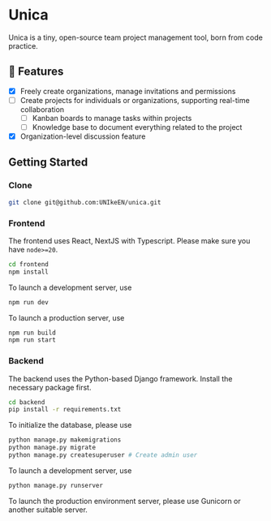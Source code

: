 # Unica

Unica is a tiny, open-source team project management tool, born from code practice.

## 🚧 Features

- [x] Freely create organizations, manage invitations and permissions
- [ ] Create projects for individuals or organizations, supporting real-time collaboration
  - [ ] Kanban boards to manage tasks within projects
  - [ ] Knowledge base to document everything related to the project
- [x] Organization-level discussion feature

## Getting Started

### Clone

```bash
git clone git@github.com:UNIkeEN/unica.git
```

### Frontend

The frontend uses React, NextJS with Typescript. Please make sure you have `node>=20`.

```bash
cd frontend
npm install
```

To launch a development server, use

```bash
npm run dev
```

To launch a production server, use

```bash
npm run build
npm run start
```

### Backend

The backend uses the Python-based Django framework. Install the necessary package first.

```bash
cd backend
pip install -r requirements.txt
```

To initialize the database, please use

```bash
python manage.py makemigrations
python manage.py migrate
python manage.py createsuperuser # Create admin user
```

To launch a development server, use

```bash
python manage.py runserver
```

To launch the production environment server, please use Gunicorn or another suitable server.
